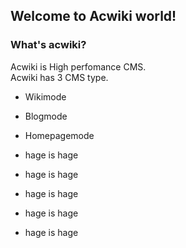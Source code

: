 Welcome to Acwiki world!
------------------------
### What's acwiki?
Acwiki is High perfomance CMS.  
Acwiki has 3 CMS type.  
- Wikimode  
- Blogmode  
- Homepagemode  
- hage is hage

- hage is hage
- hage is hage
- hage is hage
- hage is hage
